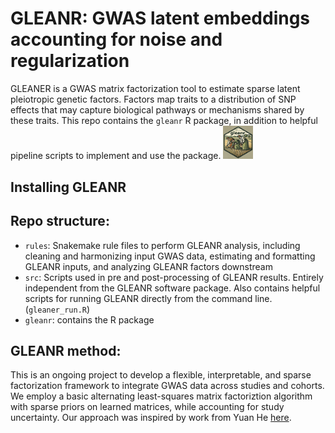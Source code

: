 # GLEANR: GWAS latent embeddings accounting for noise and regularization
GLEANER is a GWAS matrix factorization tool to estimate sparse latent pleiotropic genetic factors. Factors map traits to a distribution of SNP effects that may capture biological pathways or mechanisms shared by these traits.
This repo contains the `gleanr` R package, in addition to helpful pipeline scripts to implement and use the package.
<img src="gleanr/gleanr_logo.png" width="48">
## Installing GLEANR

## Repo structure:
 - `rules`: Snakemake rule files to perform GLEANR analysis, including cleaning and harmonizing input GWAS data, estimating and formatting GLEANR inputs, and analyzing GLEANR factors downstream
 - `src`: Scripts used in pre and post-processing of GLEANR results. Entirely independent from the GLEANR software package. Also contains helpful scripts for running GLEANR directly from the command line.(`gleaner_run.R`)
 - `gleanr`: contains the R package
## GLEANR method:
This is an ongoing project to develop a flexible, interpretable, and sparse factorization framework to integrate GWAS data across studies and cohorts. We employ a basic alternating least-squares matrix factoriztion algorithm with sparse priors on learned matrices, while accounting for study uncertainty.
Our approach was inspired by work from Yuan He [here](https://github.com/heyuan7676/ts_eQTLs).
